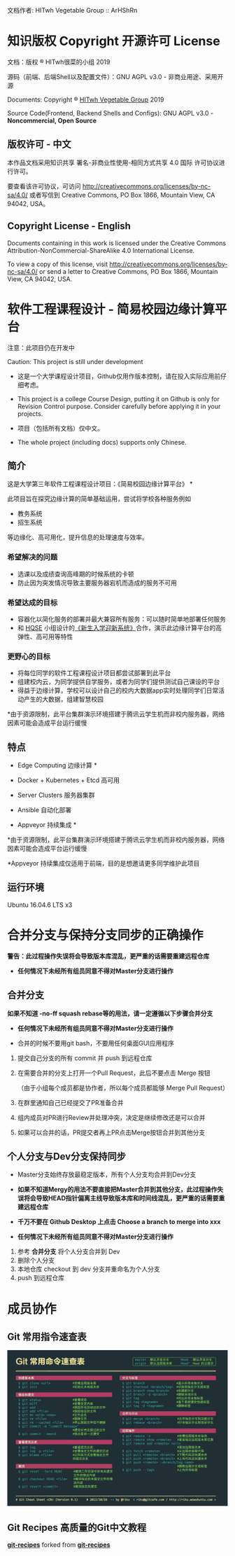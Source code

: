 文档作者: HITwh Vegetable Group :: ArHShRn

# 知识版权 Copyright  开源许可 License

文档：版权 ® HITwh很菜的小组 2019

源码（前端、后端Shell以及配置文件）：GNU AGPL v3.0 - 非商业用途、采用开源

Documents: Copyright ® [HITwh Vegetable Group](https://github.com/hitwh-vegetable-group) 2019 

Source Code(Frontend, Backend Shells and Configs): GNU AGPL v3.0 - **Noncommercial, Open Source**

## 版权许可 - 中文

本作品文档采用知识共享 署名-非商业性使用-相同方式共享 4.0 国际 许可协议进行许可。

要查看该许可协议，可访问 http://creativecommons.org/licenses/by-nc-sa/4.0/ 或者写信到 Creative Commons, PO Box 1866, Mountain View, CA 94042, USA。

## Copyright License - English

Documents containing in this work is licensed under the Creative Commons Attribution-NonCommercial-ShareAlike 4.0 International License. 

To view a copy of this license, visit http://creativecommons.org/licenses/by-nc-sa/4.0/ or send a letter to Creative Commons, PO Box 1866, Mountain View, CA 94042, USA.



# 软件工程课程设计 - 简易校园边缘计算平台

注意：此项目仍在开发中

Caution: This project is still under development

- 这是一个大学课程设计项目，Github仅用作版本控制，请在投入实际应用前仔细考虑。

- This project is a college Course Design, putting it on Github is only for Revision Control purpose. Consider carefully before applying it in your projects.

- 项目（包括所有文档）仅中文。

- The whole project (including docs) supports only Chinese.

  

## 简介

这是大学第三年软件工程课程设计项目：《简易校园边缘计算平台》 *

此项目旨在探究边缘计算的简单基础运用，尝试将学校各种服务例如

- 教务系统
- 招生系统

等边缘化、高可用化，提升信息的处理速度与效率。

### 希望解决的问题

- 选课以及成绩查询高峰期的时候系统的卡顿
- 防止因为突发情况导致主要服务器宕机而造成的服务不可用

### 希望达成的目标

- 容器化以简化服务的部署并最大兼容所有服务：可以随时简单地部署任何服务
- 和 [HQSE](https://github.com/1604104se-hitwh) 小组设计的[《新生入学迎新系统》](https://github.com/1604104se-hitwh/welcome)合作，演示此边缘计算平台的高弹性、高可用等特性

### 更野心的目标

- 将每位同学的软件工程课程设计项目都尝试部署到此平台
- 组建校内云，为同学提供自学服务，或者为同学们提供测试自己课设的平台
- 得益于边缘计算，学校可以设计自己的校内大数据app实时处理同学们日常活动产生的大数据，组建智慧校园



*由于资源限制，此平台集群演示环境搭建于腾讯云学生机而非校内服务器，网络因素可能会造成平台运行缓慢



## 特点

- Edge Computing 边缘计算 *

- Docker + Kubernetes + Etcd 高可用

- Server Clusters 服务器集群

- Ansible 自动化部署

- Appveyor 持续集成 *

  

*由于资源限制，此平台集群演示环境搭建于腾讯云学生机而非校内服务器，网络因素可能会造成平台运行缓慢

*Appveyor 持续集成仅适用于前端，目的是想邀请更多同学维护此项目

## 运行环境

Ubuntu 16.04.6 LTS x3



# 合并分支与保持分支同步的正确操作

**警告：此过程操作失误将会导致版本库混乱，更严重的话需要重建远程仓库**

- **任何情况下未经所有组员同意不得对Master分支进行操作**

## 合并分支

**如果不知道 -no-ff squash rebase等的用法，请一定遵循以下步骤合并分支**

- **任何情况下未经所有组员同意不得对Master分支进行操作**

- 合并的时候不要用git bash，不要用任何桌面GUI应用程序

  

1. 提交自己分支的所有 commit 并 push 到远程仓库

2. 在需要合并的分支上打开一个Pull Request，此后不要点击 Merge 按钮

   （由于小组每个成员都是协作者，所以每个成员都能够 Merge Pull Request）

3. 在群里通知自己已经提交了PR准备合并

4. 组内成员对PR进行Review并处理冲突，决定是继续修改还是可以合并

5. 如果可以合并的话，PR提交者再上PR点击Merge按钮合并到其他分支

   

## 个人分支与Dev分支保持同步

- Master分支始终存放最稳定版本，所有个人分支均合并到Dev分支

- **如果不知道Mergy的用法不要直接把Master合并到其他分支，此过程操作失误将会导致HEAD指针偏离主线导致版本库和时间线混乱，更严重的话需要重建远程仓库**

- **千万不要在 Github Desktop 上点击 Choose a branch to merge into xxx**
- **任何情况下未经所有组员同意不得对Master分支进行操作**



1. 参考 **合并分支** 将个人分支合并到 Dev
2. 删除个人分支
3. 本地仓库 checkout 到 dev 分支并重命名为个人分支
4. push 到远程仓库



# 成员协作



## Git 常用指令速查表

![git_commands](./gitcommands.jpg)



## Git Recipes 高质量的Git中文教程

[**git-recipes**](https://github.com/hitwh-vegetable-group/git-recipes) forked from [**git-recipes**](https://github.com/geeeeeeeeek/git-recipes)
